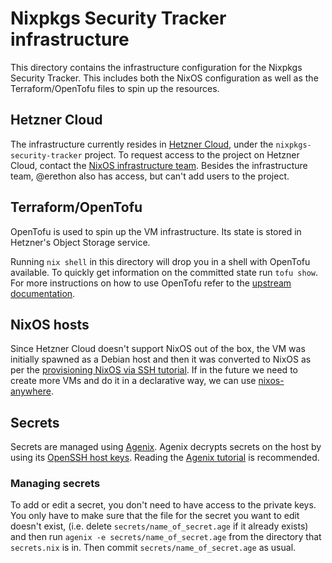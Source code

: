 # Nixpkgs Security Tracker infrastructure

This directory contains the infrastructure configuration for the Nixpkgs Security Tracker.
This includes both the NixOS configuration as well as the Terraform/OpenTofu files to spin up the resources.

## Hetzner Cloud

The infrastructure currently resides in [Hetzner Cloud](https://www.hetzner.com/cloud/), under the `nixpkgs-security-tracker` project.
To request access to the project on Hetzner Cloud, contact the [NixOS infrastructure team](https://nixos.org/community/teams/infrastructure/).
Besides the infrastructure team, @erethon also has access, but can't add users to the project.

## Terraform/OpenTofu

OpenTofu is used to spin up the VM infrastructure.
Its state is stored in Hetzner's Object Storage service.

Running `nix shell` in this directory will drop you in a shell with OpenTofu available.
To quickly get information on the committed state run `tofu show`.
For more instructions on how to use OpenTofu refer to the [upstream documentation](https://opentofu.org/docs/).

## NixOS hosts

Since Hetzner Cloud doesn't support NixOS out of the box, the VM was initially spawned as a Debian host and then it was converted to NixOS as per the [provisioning NixOS via SSH tutorial](https://nix.dev/tutorials/nixos/provisioning-remote-machines).
If in the future we need to create more VMs and do it in a declarative way, we can use [nixos-anywhere](https://github.com/nix-community/nixos-anywhere).

## Secrets

Secrets are managed using [Agenix](https://github.com/ryantm/agenix).
Agenix decrypts secrets on the host by using its [OpenSSH host keys](https://github.com/ryantm/agenix?tab=readme-ov-file#ageidentitypaths).
Reading the [Agenix tutorial](https://github.com/ryantm/agenix?tab=readme-ov-file#tutorial) is recommended.

### Managing secrets

To add or edit a secret, you don't need to have access to the private keys.
You only have to make sure that the file for the secret you want to edit doesn't exist, (i.e. delete `secrets/name_of_secret.age` if it already exists) and then run `agenix -e secrets/name_of_secret.age` from the directory that `secrets.nix` is in.
Then commit `secrets/name_of_secret.age` as usual.
